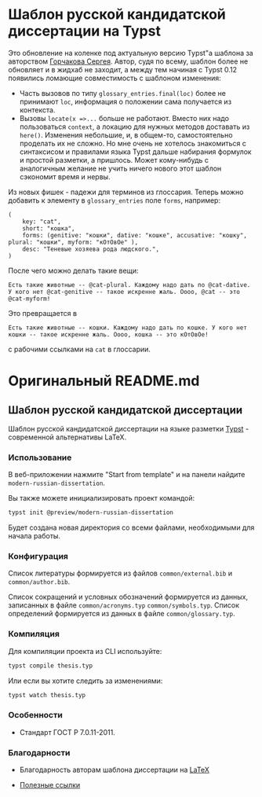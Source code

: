 
# Шаблон русской кандидатской диссертации на Typst

Это обновление на коленке под актуальную версию Typst"а шаблона за авторством [Горчакова Сергея](https://github.com/SergeyGorchakov/russian-phd-thesis-template-typst). Автор, судя по всему, шаблон более не обновляет и в жидхаб не заходит, а между тем начиная с Typst 0.12 появились ломающие совместимость с шаблоном изменения:
+ Часть вызовов по типу `glossary_entries.final(loc)` более не принимают `loc`, информация о положении сама получается из контекста.
+ Вызовы `locate(x =>...` больше не работают. Вместо них надо пользоваться `context`, а локацию для нужных методов доставать из `here()`.
Изменения небольшие, и, в общем-то, самостоятельно проделать их не сложно. Но мне очень не хотелось знакомиться с синтаксисом и правилами языка Typst дальше набирания формулок и простой разметки, а пришлось. Может кому-нибудь с аналогичным желание не учить ничего нового этот шаблон сэкономит время и нервы.

Из новых фишек - падежи для терминов из глоссария. Теперь можно добавить к элементу в `glossary_entries` поле `forms`, например:
```
(
    key: "cat",
    short: "кошка", 
    forms: (genitive: "кошки", dative: "кошке", accusative: "кошку", plural: "кошки", myform: "кОтОвОе" ),
    desc: "Теневые хозяева рода людского.",
)
```

После чего можно делать такие вещи:

```
Есть такие животные -- @cat-plural. Каждому надо дать по @cat-dative. У кого нет @cat-genitive -- такое искренне жаль. Оооо, @cat -- это @cat-myform!
```
Это превращается в
```
Есть такие животные -- кошки. Каждому надо дать по кошке. У кого нет кошки -- такое искренне жаль. Оооо, кошка -- это кОтОвОе!
```
с рабочими ссылками на `cat` в глоссарии.


# Оригинальный README.md
## Шаблон русской кандидатской диссертации 


Шаблон русской кандидатской диссертации на языке разметки [Typst](https://typst.app/) - современной альтернативы LaTeX.

### Использование

В веб-приложении нажмите "Start from template" и на панели найдите `modern-russian-dissertation`.

Вы также можете инициализировать проект командой:

```bash
typst init @preview/modern-russian-dissertation
```

Будет создана новая директория со всеми файлами, необходимыми для начала работы.

### Конфигурация

Список литературы формируется из файлов `common/external.bib` и `common/author.bib`.

Список сокращений и условных обозначений формируется из данных, записанных в файле `common/acronyms.typ` `common/symbols.typ`. Список определений формируется из данных в файле `common/glossary.typ`.

### Компиляция  

Для компиляции проекта из CLI используйте:

```bash
typst compile thesis.typ
```

Или если вы хотите следить за изменениями:

```bash
typst watch thesis.typ
```

### Особенности

- Стандарт ГОСТ Р 7.0.11-2011.

### Благодарности

- Благодарность авторам шаблона диссертации на [LaTeX](https://github.com/AndreyAkinshin/Russian-Phd-LaTeX-Dissertation-Template)

- [Полезные ссылки](https://github.com/AndreyAkinshin/Russian-Phd-LaTeX-Dissertation-Template/wiki/Links#%D0%BF%D1%80%D0%BE%D1%87%D0%B8%D0%B5-%D1%80%D0%B5%D0%BF%D0%BE%D0%B7%D0%B8%D1%82%D0%BE%D1%80%D0%B8%D0%B8-%D1%81-%D0%BF%D0%BE%D0%BB%D0%B5%D0%B7%D0%BD%D1%8B%D0%BC%D0%B8-%D0%BF%D1%80%D0%B8%D0%BC%D0%B5%D1%80%D0%B0%D0%BC%D0%B8)